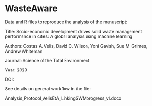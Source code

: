 # WasteAware

Data and R files to reproduce the analysis of the manuscript:

Title:    Socio-economic development drives solid waste management performance in cities: A global analysis using machine learning

Authors:  Costas A. Velis,  David C. Wilson, Yoni Gavish,  Sue M. Grimes, Andrew Whiteman

Journal:  Science of the Total Environment 

Year:     2023

DOI:  


See details on general workflow in the file:

Analysis_Protocol_VelisEtA_LinkingSWMprogress_v1.docx

